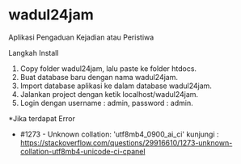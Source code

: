 # wadul24jam
Aplikasi Pengaduan Kejadian atau Peristiwa

Langkah Install
1.	Copy folder wadul24jam, lalu paste ke folder htdocs.
2.	Buat database baru dengan nama wadul24jam.
3.	Import database aplikasi ke dalam database wadul24jam.
4.	Jalankan project dengan ketik localhost/wadul24jam.
5.	Login dengan username : admin, password : admin.

*Jika terdapat Error
- #1273 - Unknown collation: 'utf8mb4_0900_ai_ci'
kunjungi : https://stackoverflow.com/questions/29916610/1273-unknown-collation-utf8mb4-unicode-ci-cpanel
